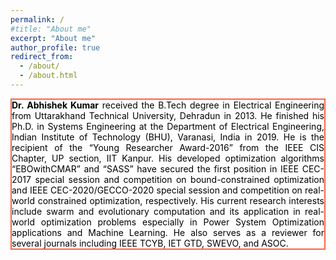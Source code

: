 ```yaml
---
permalink: /
#title: "About me"
excerpt: "About me"
author_profile: true
redirect_from: 
  - /about/
  - /about.html
---
```


<p style="background-color:White; color:Black;border:2px solid Tomato;text-align: justify;"> <b>Dr. Abhishek Kumar</b> received the B.Tech degree in Electrical Engineering from Uttarakhand Technical University, Dehradun in 2013. He finished his Ph.D. in Systems Engineering at the Department of Electrical Engineering, Indian Institute of Technology (BHU), Varanasi, India in 2019. He is the recipient of the “Young Researcher Award-2016” from the IEEE CIS Chapter, UP section, IIT Kanpur. His developed optimization algorithms “EBOwithCMAR” and “SASS” have secured the first position in IEEE CEC-2017 special session and competition on bound-constrained optimization and IEEE CEC-2020/GECCO-2020 special session and competition on real-world constrained optimization, respectively. His current research interests include swarm and evolutionary computation and its application in real-world optimization problems especially in Power System Optimization applications and Machine Learning. He also serves as a reviewer for several journals including IEEE TCYB, IET GTD, SWEVO, and ASOC. </p>
<style>
div {
  background-color: rgba(106,218,255,0.9);
}
<\style>
   

